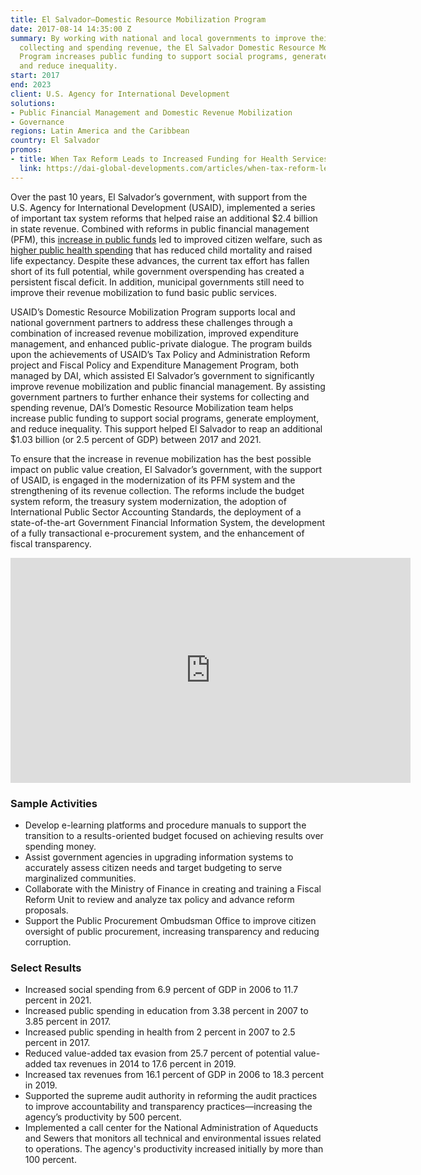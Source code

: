 ```yaml
---
title: El Salvador—Domestic Resource Mobilization Program
date: 2017-08-14 14:35:00 Z
summary: By working with national and local governments to improve their systems for
  collecting and spending revenue, the El Salvador Domestic Resource Mobilization
  Program increases public funding to support social programs, generate employment,
  and reduce inequality.
start: 2017
end: 2023
client: U.S. Agency for International Development
solutions:
- Public Financial Management and Domestic Revenue Mobilization
- Governance
regions: Latin America and the Caribbean
country: El Salvador
promos:
- title: When Tax Reform Leads to Increased Funding for Health Services
  link: https://dai-global-developments.com/articles/when-tax-reform-leads-to-increased-funding-for-health-services
---
```


Over the past 10 years, El Salvador’s government, with support from the U.S. Agency for International Development (USAID), implemented a series of important tax system reforms that helped raise an additional $2.4 billion in state revenue. Combined with reforms in public financial management (PFM), this [increase in public funds](https://www.dai.com/our-work/projects/el-salvador-fiscal-policy-and-expenditure-management-program-fpemp) led to improved citizen welfare, such as [higher public health spending](https://dai-global-developments.com/articles/when-tax-reform-leads-to-increased-funding-for-health-services) that has reduced child mortality and raised life expectancy. Despite these advances, the current tax effort has fallen short of its full potential, while government overspending has created a persistent fiscal deficit. In addition, municipal governments still need to improve their revenue mobilization to fund basic public services.

USAID’s Domestic Resource Mobilization Program supports local and national government partners to address these challenges through a combination of increased revenue mobilization, improved expenditure management, and enhanced public-private dialogue. The program builds upon the achievements of USAID’s Tax Policy and Administration Reform project and Fiscal Policy and Expenditure Management Program, both managed by DAI, which assisted El Salvador’s government to significantly improve revenue mobilization and public financial management. By assisting government partners to further enhance their systems for collecting and spending revenue, DAI’s Domestic Resource Mobilization team helps increase public funding to support social programs, generate employment, and reduce inequality. This support helped El Salvador to reap an additional $1.03 billion (or 2.5 percent of GDP) between 2017 and 2021. 

To ensure that the increase in revenue mobilization has the best possible impact on public value creation, El Salvador’s government, with the support of USAID, is engaged in the modernization of its PFM system and the strengthening of its revenue collection. The reforms include the budget system reform, the treasury system modernization, the adoption of International Public Sector Accounting Standards, the deployment of a state-of-the-art Government Financial Information System, the development of a fully transactional e-procurement system, and the enhancement of fiscal transparency. 

<iframe src="https://player.vimeo.com/video/232543519" width="640" height="360" frameborder="0" webkitallowfullscreen mozallowfullscreen allowfullscreen></iframe>

### Sample Activities

* Develop e-learning platforms and procedure manuals to support the transition to a results-oriented budget focused on achieving results over spending money.
* Assist government agencies in upgrading information systems to accurately assess citizen needs and target budgeting to serve marginalized communities.
* Collaborate with the Ministry of Finance in creating and training a Fiscal Reform Unit to review and analyze tax policy and advance reform proposals.
* Support the Public Procurement Ombudsman Office to improve citizen oversight of public procurement, increasing transparency and reducing corruption.

### Select Results

* Increased social spending from 6.9 percent of GDP in 2006 to 11.7 percent in 2021.
* Increased public spending in education from 3.38 percent in 2007 to 3.85 percent in 2017.
* Increased public spending in health from 2 percent in 2007 to 2.5 percent in 2017.
* Reduced value-added tax evasion from 25.7 percent of potential value-added tax revenues in 2014 to 17.6 percent in 2019. 
* Increased tax revenues from 16.1 percent of GDP in 2006 to 18.3 percent in 2019.
* Supported the supreme audit authority in reforming the audit practices to improve accountability and transparency practices—increasing the agency’s productivity by 500 percent. 
* Implemented a call center for the National Administration of Aqueducts and Sewers that monitors all technical and environmental issues related to operations. The agency's productivity increased initially by more than 100 percent.